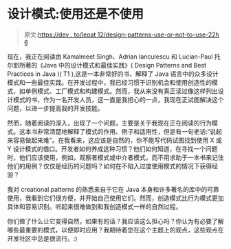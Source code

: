 # 设计模式:使用还是不使用

> 原文:[https://dev . to/leoat 12/design-patterns-use-or-not-to-use-22h 6](https://dev.to/leoat12/design-patterns-use-or-not-to-use-22h6)

现在，我正在阅读由 Kamalmeet Singh、Adrian Ianculescu 和 Lucian-Paul 托尔耶所著的《Java 中的设计模式和最佳实践》( Design Patterns and Best Practices in Java )( T1 ),这是一本非常好的书，解释了 Java 语言中的众多设计模式和一些最佳实践。在开发过程中，我已经习惯于识别机会和使用创造性的模式，如单例模式、工厂模式和构建模式。然而，我从来没有真正读过像这样列出设计模式的书，作为一名开发人员，这一直是我担心的一点，我现在正试图解决这个问题，以进一步提高我的开发技能。

然而，随着阅读的深入，出现了一个问题，主要是关于我现在正在阅读的行为模式。这本书非常清楚地解释了模式的作用、例子和适用性，但是有一句老话:“说起来容易做起来难”。在我看来，这应该是自然的，你不能写代码试图找到使用 X 或 Y 设计模式的借口。开发者如何养成这种习惯？他们如何知道，在寻找一个问题时，他们应该使用，例如，观察者模式或中介者模式，而不用求助于一本书来记住他们的用例？仅仅是经历的问题吗？如何在不陷入过度使用模式的情况下获得经验？

我对 creational patterns 的熟悉来自于它在 Java 本身和许多著名的库中的可靠使用，我看到它们很方便，并开始自己使用它们。然而，创造模式比行为模式更加具体和容易识别。听起来很难做到和我创造模式一样的自然过程。

你们做了什么让它变得自然，如果有的话？我应该这么担心吗？你认为有必要了解哪些最重要的模式，以便即时应用？我期待着您在这个主题上的观点，这些观点在开发社区中总是很流行。:)